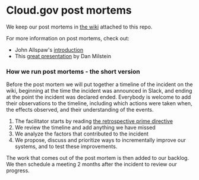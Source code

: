 # Cloud.gov post mortems

We keep our post mortems in [the wiki](https://github.com/18F/cloud-gov-postmortems/wiki) attached to this repo.

For more information on post mortems, check out:

* John Allspaw's [introduction](https://codeascraft.com/2012/05/22/blameless-postmortems/)
* This [great presentation](http://www.slideshare.net/danmil30/how-to-run-a-postmortem-with-humans-not-robots-velocity-2013) by Dan Milstein

### How we run post mortems - the short version ###

Before the post mortem we will put together a timeline of the incident on the wiki, beginning at the time the incident was announced in Slack, and ending at the point the incident was declared ended. Everybody is welcome to add their observations to the timeline, including which actions were taken when, the effects observed, and their understanding of the events.

1. The facilitator starts by reading [the retrospective prime directive](http://www.retrospectives.com/pages/retroPrimeDirective.html)
2. We review the timeline and add anything we have missed
3. We analyze the factors that contributed to the incident
4. We propose, discuss and prioritize ways to incrementally improve our systems, and to test these improvements.

The work that comes out of the post mortem is then added to our backlog. We then schedule a meeting 2 months after the incident to review our progress.
